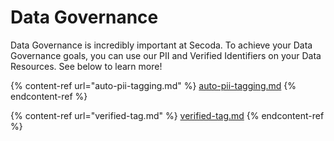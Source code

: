 # Data Governance

Data Governance is incredibly important at Secoda. To achieve your Data Governance goals, you can use our PII and Verified Identifiers on your Data Resources. See below to learn more!

{% content-ref url="auto-pii-tagging.md" %}
[auto-pii-tagging.md](auto-pii-tagging.md)
{% endcontent-ref %}

{% content-ref url="verified-tag.md" %}
[verified-tag.md](verified-tag.md)
{% endcontent-ref %}

